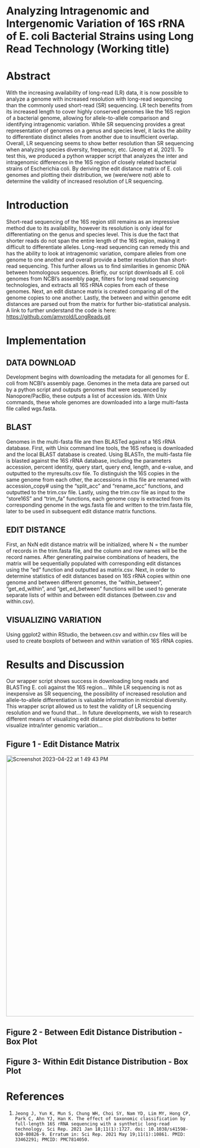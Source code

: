 # Analyzing Intragenomic and Intergenomic Variation of 16S rRNA of E. coli Bacterial Strains using Long Read Technology (Working title)

# Abstract
With the increasing availability of long-read (LR) data, it is now possible to analyze a genome with increased resolution with long-read sequencing than the commonly used short-read (SR) sequencing. LR tech benefits from its increased length to cover highly conserved genomes like the 16S region of a bacterial genome, allowing for allele-to-allele comparison and identifying intragenomic variation. While SR sequencing provides a great representation of genomes on a genus and species level, it lacks the ability to differentiate distinct alleles from another due to insufficient overlap. Overall, LR sequencing seems to show better resolution than SR sequencing when analyzing species diversity, frequency, etc. (Jeong et al, 2021). To test this, we produced a python wrapper script that analyzes the inter and intragenomic differences in the 16S region of closely related bacterial strains of Escherichia coli. By deriving the edit distance matrix of E. coli genomes and plotting their distribution, we (were/were not) able to determine the validity of increased resolution of LR sequencing.

# Introduction
Short-read sequencing of the 16S region still remains as an impressive method due to its availability, however its resolution is only ideal for differentiating on the genus and species level. This is due the fact that shorter reads do not span the entire length of the 16S region, making it difficult to differentiate alleles. Long-read sequencing can remedy this and has the ability to look at intragenomic variation, compare alleles from one genome to one another and overall provide a better resolution than short-read sequencing. This further allows us to find similarities in genomic DNA between homologous sequences. Briefly, our script downloads all E. coli genomes from NCBI’s assembly page, filters for long read sequencing technologies, and extracts all 16S rRNA copies from each of these genomes. Next, an edit distance matrix is created comparing all of the genome copies to one another. Lastly, the between and within genome edit distances are parsed out from the matrix for further bio-statistical analysis. 
A link to further understand the code is here: https://github.com/amyrold/LongReads.git

# Implementation
## DATA DOWNLOAD
Development begins with downloading the metadata for all genomes for E. coli from NCBI’s assembly page. Genomes in the meta data are parsed out by a python script and outputs genomes that were sequenced by Nanopore/PacBio, these outputs a list of accession ids. With Unix commands, these whole genomes are downloaded into a large multi-fasta file called wgs.fasta.

## BLAST
Genomes in the multi-fasta file are then BLASTed against a 16S rRNA database. First, with Unix command line tools, the 16S refseq is downloaded and the local BLAST database is created. Using BLASTn, the multi-fasta file is blasted against the 16S rRNA database, including the parameters accession, percent identity, query start, query end, length, and e-value, and outputted to the myresults.csv file. To distinguish the 16S copies in the same genome from each other, the accessions in this file are renamed with accession_copy# using the “split_acc” and “rename_acc” functions, and outputted to the trim.csv file. Lastly, using the trim.csv file as input to the “store16S” and “trim_fa” functions, each genome copy is extracted from its corresponding genome in the wgs.fasta file and written to the trim.fasta file, later to be used in subsequent edit distance matrix functions.

## EDIT DISTANCE
First, an NxN edit distance matrix will be initialized, where N = the number of records in the trim.fasta file, and the column and row names will be the record names. After generating pairwise combinations of headers, the matrix will be sequentially populated with corresponding edit distances using the “ed” function and outputted as matrix.csv. Next, in order to determine statistics of edit distances based on 16S rRNA copies within one genome and between different genomes, the “within_between”, “get_ed_within”, and “get_ed_between” functions will be used to generate separate lists of within and between edit distances (between.csv and within.csv). 

## VISUALIZING VARIATION
Using ggplot2 within RStudio, the between.csv and within.csv files will be used to create boxplots of between and within variation of 16S rRNA copies. 

# Results and Discussion
Our wrapper script shows success in downloading long reads and BLASTing E. coli against the 16S region… While LR sequencing is not as inexpensive as SR sequencing, the possibility of increased resolution and allele-to-allele differentiation is valuable information in microbial diversity. This wrapper script allowed us to test the validity of LR sequencing resolution and we found that… In future developments, we wish to research different means of visualizing edit distance plot distributions to better visualize intra/inter genomic variation…

## Figure 1 - Edit Distance Matrix
<img width="702" alt="Screenshot 2023-04-22 at 1 49 43 PM" src="https://user-images.githubusercontent.com/66313537/233801518-d0dbd27c-83ab-426a-afbe-4b1f489951ee.png">


## Figure 2 - Between Edit Distance Distribution - Box Plot


## Figure 3- Within Edit Distance Distribution - Box Plot


# References

1.     Jeong J, Yun K, Mun S, Chung WH, Choi SY, Nam YD, Lim MY, Hong CP, Park C, Ahn YJ, Han K. The effect of taxonomic classification by full-length 16S rRNA sequencing with a synthetic long-read technology. Sci Rep. 2021 Jan 18;11(1):1727. doi: 10.1038/s41598-020-80826-9. Erratum in: Sci Rep. 2021 May 19;11(1):10861. PMID: 33462291; PMCID: PMC7814050.
